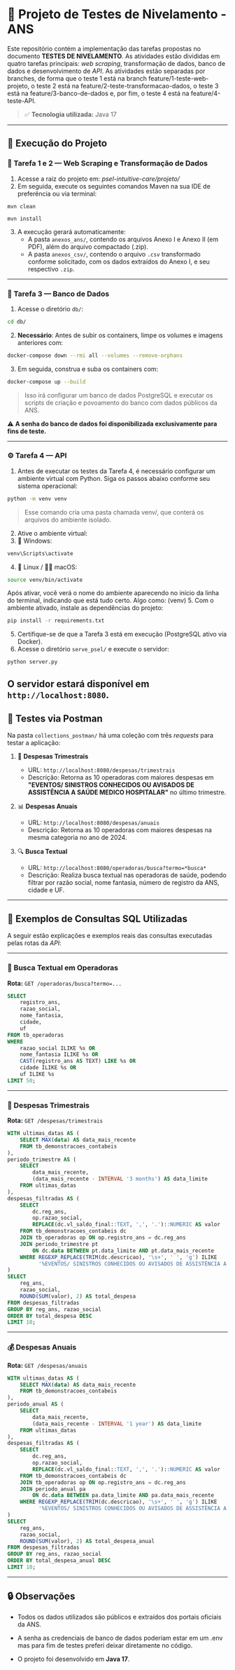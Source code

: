 # 📌 Projeto de Testes de Nivelamento - ANS

Este repositório contém a implementação das tarefas propostas no documento **TESTES DE NIVELAMENTO**. As atividades estão divididas em quatro tarefas principais: *web scraping*, transformação de dados, banco de dados e desenvolvimento de *API*.
As atividades estão separadas por branches, de forma que o teste 1 está na branch feature/1-teste-web-projeto, o teste 2 está na feature/2-teste-transformacao-dados, o teste 3 está na feature/3-banco-de-dados e, por fim, o teste 4 está na feature/4-teste-API.
> ✅ **Tecnologia utilizada:** Java 17

---

## 🚀 Execução do Projeto

### 📄  Tarefa 1 e 2 — Web Scraping e Transformação de Dados

1.  Acesse a raiz do projeto em: *psel-intuitive-care/projeto/*
2. Em seguida, execute os seguintes comandos Maven na sua IDE de preferência ou via terminal:
 ```
mvn clean
```
 ```
mvn install
```
3. A execução gerará automaticamente:
   - A pasta `anexos_ans/`, contendo os arquivos Anexo I e Anexo II (em PDF), além do arquivo compactado (.zip).
   - A pasta `anexos_csv/`, contendo o arquivo `.csv` transformado conforme solicitado, com os dados extraídos do Anexo I, e seu respectivo `.zip`.

---

### 🐘 Tarefa 3 — Banco de Dados

1. Acesse o diretório `db/`:

```bash
cd db/
```

2. **Necessário**: Antes de subir os containers, limpe os volumes e imagens anteriores com:

```bash
docker-compose down --rmi all --volumes --remove-orphans
```

3. Em seguida, construa e suba os containers com:

```bash
docker-compose up --build
```

> Isso irá configurar um banco de dados PostgreSQL e executar os scripts de criação e povoamento do banco com dados públicos da ANS.

⚠️ **A senha do banco de dados foi disponibilizada exclusivamente para fins de teste.**

---

### ⚙️ Tarefa 4 — API
1. Antes de executar os testes da Tarefa 4, é necessário configurar um ambiente virtual com Python. Siga os passos abaixo conforme seu sistema operacional:
```bash
python -m venv venv
```
> Esse comando cria uma pasta chamada venv/, que conterá os arquivos do ambiente isolado.

2. Ative o ambiente virtual:
3. 🔵 Windows:
 ```bash
venv\Scripts\activate
```
4. 🐧 Linux / 🧑‍🍳 macOS:
 ```bash
source venv/bin/activate
```
Após ativar, você verá o nome do ambiente aparecendo no início da linha do terminal, indicando que está tudo certo. Algo como: (venv)
5. Com o ambiente ativado, instale as dependências do projeto:
 ```bash
pip install -r requirements.txt
```
5. Certifique-se de que a Tarefa 3 está em execução (PostgreSQL ativo via Docker).
6. Acesse o diretório `serve_psel/` e execute o servidor:
```bash
python server.py
```
O servidor estará disponível em `http://localhost:8080`.
---

## 🧪 Testes via Postman

Na pasta `collections_postman/` há uma coleção com três *requests* para testar a aplicação:

1. 📅  **Despesas Trimestrais**
   - URL: `http://localhost:8080/despesas/trimestrais`
   - Descrição: Retorna as 10 operadoras com maiores despesas em **"EVENTOS/ SINISTROS CONHECIDOS OU AVISADOS DE ASSISTÊNCIA A SAÚDE MEDICO HOSPITALAR"** no último trimestre.

2. 📊 **Despesas Anuais**
   - URL: `http://localhost:8080/despesas/anuais`
   - Descrição: Retorna as 10 operadoras com maiores despesas na mesma categoria no ano de 2024.

3. 🔍 **Busca Textual**
   - URL: `http://localhost:8080/operadoras/busca?termo=*busca*`
   - Descrição: Realiza busca textual nas operadoras de saúde, podendo filtrar por razão social, nome fantasia, número de registro da ANS, cidade e UF.

---

## 🧪 Exemplos de Consultas SQL Utilizadas

A seguir estão explicações e exemplos reais das consultas executadas pelas rotas da *API*:

---

### 🔎 Busca Textual em Operadoras

**Rota:** `GET /operadoras/busca?termo=...`

```sql
SELECT 
    registro_ans,
    razao_social,
    nome_fantasia,
    cidade,
    uf
FROM tb_operadoras 
WHERE 
    razao_social ILIKE %s OR
    nome_fantasia ILIKE %s OR
    CAST(registro_ans AS TEXT) LIKE %s OR
    cidade ILIKE %s OR
    uf ILIKE %s
LIMIT 50;
```

---

### 💸 Despesas Trimestrais

**Rota:** `GET /despesas/trimestrais`

```sql
WITH ultimas_datas AS (
    SELECT MAX(data) AS data_mais_recente 
    FROM tb_demonstracoes_contabeis
),
periodo_trimestre AS (
    SELECT 
        data_mais_recente,
        (data_mais_recente - INTERVAL '3 months') AS data_limite
    FROM ultimas_datas
),
despesas_filtradas AS (
    SELECT 
        dc.reg_ans,
        op.razao_social,
        REPLACE(dc.vl_saldo_final::TEXT, ',', '.')::NUMERIC AS valor    
    FROM tb_demonstracoes_contabeis dc
    JOIN tb_operadoras op ON op.registro_ans = dc.reg_ans
    JOIN periodo_trimestre pt 
        ON dc.data BETWEEN pt.data_limite AND pt.data_mais_recente
    WHERE REGEXP_REPLACE(TRIM(dc.descricao), '\s+', ' ', 'g') ILIKE 
          '%EVENTOS/ SINISTROS CONHECIDOS OU AVISADOS DE ASSISTÊNCIA A SAÚDE MEDICO HOSPITALAR%'
)
SELECT 
    reg_ans,
    razao_social,
    ROUND(SUM(valor), 2) AS total_despesa
FROM despesas_filtradas
GROUP BY reg_ans, razao_social
ORDER BY total_despesa DESC
LIMIT 10;
```

---

### 💰 Despesas Anuais

**Rota:** `GET /despesas/anuais`

```sql
WITH ultimas_datas AS (
    SELECT MAX(data) AS data_mais_recente 
    FROM tb_demonstracoes_contabeis
),
periodo_anual AS (
    SELECT 
        data_mais_recente,
        (data_mais_recente - INTERVAL '1 year') AS data_limite
    FROM ultimas_datas
),
despesas_filtradas AS (
    SELECT 
        dc.reg_ans,
        op.razao_social,
        REPLACE(dc.vl_saldo_final::TEXT, ',', '.')::NUMERIC AS valor   
    FROM tb_demonstracoes_contabeis dc
    JOIN tb_operadoras op ON op.registro_ans = dc.reg_ans
    JOIN periodo_anual pa
        ON dc.data BETWEEN pa.data_limite AND pa.data_mais_recente
    WHERE REGEXP_REPLACE(TRIM(dc.descricao), '\s+', ' ', 'g') ILIKE 
          '%EVENTOS/ SINISTROS CONHECIDOS OU AVISADOS DE ASSISTÊNCIA A SAÚDE MEDICO HOSPITALAR%'
)
SELECT 
    reg_ans,
    razao_social,
    ROUND(SUM(valor), 2) AS total_despesa_anual
FROM despesas_filtradas
GROUP BY reg_ans, razao_social
ORDER BY total_despesa_anual DESC
LIMIT 10;
```

---

## :lock: Observações

- Todos os dados utilizados são públicos e extraídos dos portais oficiais da ANS.
- A senha as credenciais de banco de dados poderiam estar em um .env mas para fim de testes preferi deixar diretamente no código.

- O projeto foi desenvolvido em **Java 17**.
